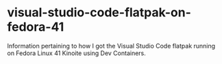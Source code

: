 # visual-studio-code-flatpak-on-fedora-41
Information pertaining to how I got the Visual Studio Code flatpak running on Fedora Linux 41 Kinoite using Dev Containers.
